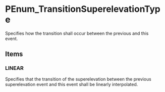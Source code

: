 # PEnum_TransitionSuperelevationType

Specifies how the transition shall occur between the previous and this event.

## Items

### LINEAR
Specifies that the transition of the superelevation between the previous superelevation event and this event shall be linearly interpolated.

